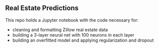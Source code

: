 ## Real Estate Predictions

This repo holds a Jupyter notebook with the code necessary for:
- cleaning and formatting Zillow real estate data
- building a 3-layer neural net with 100 neurons in each layer
- building an overfitted model and applying regularization and dropout

